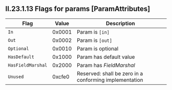 ## II.23.1.13 Flags for params [ParamAttributes]

 Flag | Value | Description
 ---- | ---- | ----
 `In` | 0x0001 | Param is `[in]`
 `Out` | 0x0002 | Param is `[out]`
 `Optional` | 0x0010 | Param is optional
 `HasDefault` | 0x1000 | Param has default value
 `HasFieldMarshal` | 0x2000 | Param has _FieldMarshal_
 `Unused` | 0xcfe0 | Reserved: shall be zero in a conforming implementation
